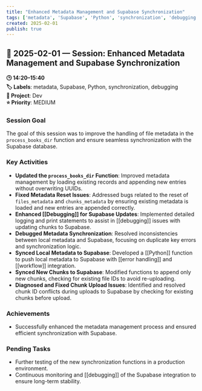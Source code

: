 ```yaml
---
title: "Enhanced Metadata Management and Supabase Synchronization"
tags: ['metadata', 'Supabase', 'Python', 'synchronization', 'debugging']
created: 2025-02-01
publish: true
---
```


## 📅 2025-02-01 — Session: Enhanced Metadata Management and Supabase Synchronization

**🕒 14:20–15:40**  
**🏷️ Labels**: metadata, Supabase, Python, synchronization, debugging  
**📂 Project**: Dev  
**⭐ Priority**: MEDIUM  


### Session Goal
The goal of this session was to improve the handling of file metadata in the `process_books_dir` function and ensure seamless synchronization with the Supabase database.

### Key Activities
- **Updated the `process_books_dir` Function**: Improved metadata management by loading existing records and appending new entries without overwriting UUIDs.
- **Fixed Metadata Reset Issues**: Addressed bugs related to the reset of `files_metadata` and `chunks_metadata` by ensuring existing metadata is loaded and new entries are appended correctly.
- **Enhanced [[Debugging]] for Supabase Updates**: Implemented detailed logging and print statements to assist in [[debugging]] issues with updating chunks to Supabase.
- **Debugged Metadata Synchronization**: Resolved inconsistencies between local metadata and Supabase, focusing on duplicate key errors and synchronization logic.
- **Synced Local Metadata to Supabase**: Developed a [[Python]] function to push local metadata to Supabase with [[error handling]] and [[workflow]] integration.
- **Synced New Chunks to Supabase**: Modified functions to append only new chunks, checking for existing file IDs to avoid re-uploading.
- **Diagnosed and Fixed Chunk Upload Issues**: Identified and resolved chunk ID conflicts during uploads to Supabase by checking for existing chunks before upload.

### Achievements
- Successfully enhanced the metadata management process and ensured efficient synchronization with Supabase.

### Pending Tasks
- Further testing of the new synchronization functions in a production environment.
- Continuous monitoring and [[debugging]] of the Supabase integration to ensure long-term stability.
